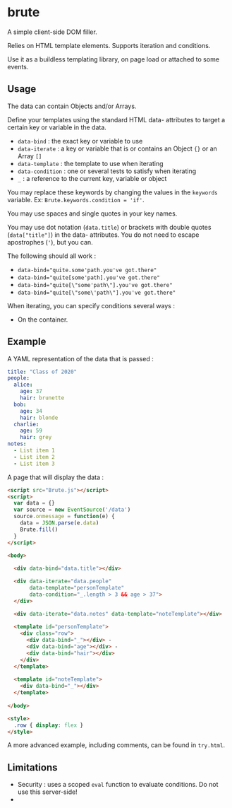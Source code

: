 # brute

A simple client-side DOM filler.

Relies on HTML template elements. Supports iteration and conditions.

Use it as a buildless templating library, on page load or attached to some events.

## Usage

The data can contain Objects and/or Arrays.

Define your templates using the standard HTML data- attributes to target a certain key or variable in the data.

- `data-bind` : the exact key or variable to use
- `data-iterate` : a key or variable that is or contains an Object `{}` or an Array `[]`
- `data-template` : the template to use when iterating
- `data-condition` : one or several tests to satisfy when iterating
- `_` : a reference to the current key, variable or object

You may replace these keywords by changing the values in the `keywords` variable. Ex: `Brute.keywords.condition = 'if'`.

You may use spaces and single quotes in your key names.

You may use dot notation (`data.title`) or brackets with double quotes (`data["title"]`) in the data- attributes. You do not need to escape apostrophes (`'`), but you can.

The following should all work :

- `data-bind="quite.some'path.you've got.there"`
- `data-bind="quite[some'path].you've got.there"`
- `data-bind="quite[\"some'path\"].you've got.there"`
- `data-bind="quite[\"some\'path\"].you've got.there"`

When iterating, you can specify conditions several ways :

- On the container.

## Example

A YAML representation of the data that is passed :

```yaml
title: "Class of 2020"
people:
  alice:
    age: 37
    hair: brunette
  bob:
    age: 34
    hair: blonde
  charlie:
    age: 59
    hair: grey
notes:
  - List item 1
  - List item 2
  - List item 3
```

A page that will display the data :

```html
<script src="Brute.js"></script>
<script>
  var data = {}
  var source = new EventSource('/data')
  source.onmessage = function(e) {
    data = JSON.parse(e.data)
    Brute.fill()
  }
</script>

<body>
  
  <div data-bind="data.title"></div>

  <div data-iterate="data.people"
       data-template="personTemplate"
       data-condition="_.length > 3 && age > 37">
  </div>

  <div data-iterate="data.notes" data-template="noteTemplate"></div>
  
  <template id="personTemplate">
    <div class="row">
      <div data-bind="_"></div> - 
      <div data-bind="age"></div> - 
      <div data-bind="hair"></div>
    </div>
  </template>
  
  <template id="noteTemplate">
    <div data-bind="_"></div>
  </template>
  
</body>

<style>
  .row { display: flex }
</style>
```

A more advanced example, including comments, can be found in `try.html`.

## Limitations

- Security : uses a scoped `eval` function to evaluate conditions. Do not use this server-side!
- 